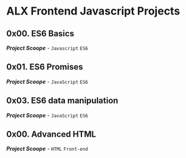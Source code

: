 # ALX Frontend Javascript Projects

## 0x00. ES6 Basics
_**Project Scoope**_ - `Javascript` `ES6`
## 0x01. ES6 Promises
_**Project Scoope**_ - `JavaScript` `ES6`
## 0x03. ES6 data manipulation
_**Project Scoope**_ - `JavaScript` `ES6`
## 0x00. Advanced HTML
_**Project Scoope**_ - `HTML` `Front-end`

